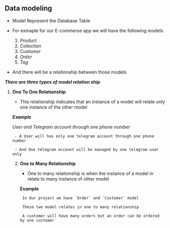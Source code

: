 ## Data modeling

- Model Represent the Database Table
- For exmaple for our E-commerse app we will have the following models
    1. _Product_
    2. _Collection_
    3. _Customer_
    4. _Order_
    5. _Tag_

- And there will be a relationship between those models

___There are three types of model relation ship___

1. __One To One Relationship__

    - This relationship indicates that an instance of a model will relate only one instance of the other model

    ___Example___

    _User and Telegram account through one phone number_

        - A User will has only one telegram account through one phone number

        - And One telegram account will be managed by one telegram user only
    2. __One to Many Relationship__
        - One to many relationship is when the instance of a model in relate to many instance of other model

        __Example__

            In Our project we have `Order` and `Customer` model

            These two model relates in one to many relationship 

            A customer will have many orders but an order can be ordered by one customer
